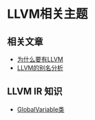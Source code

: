 # LLVM相关主题

## 相关文章

* [为什么要有LLVM](./WhyNeedLLVM.md)
* [LLVM的别名分析](AliasAnalysisInLLVM.md)

## LLVM IR 知识

* [GlobalVariable类](LLVMGloabalVariableClass.md)